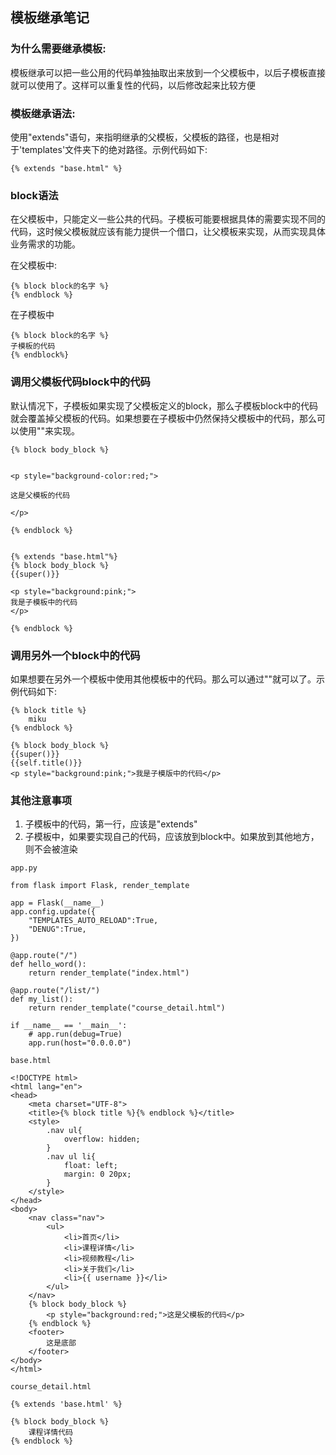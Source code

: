 ## 模板继承笔记

### 为什么需要继承模板:

模板继承可以把一些公用的代码单独抽取出来放到一个父模板中，以后子模板直接就可以使用了。这样可以重复性的代码，以后修改起来比较方便

### 模板继承语法:

使用"extends"语句，来指明继承的父模板，父模板的路径，也是相对于'templates'文件夹下的绝对路径。示例代码如下:

```
{% extends "base.html" %}
```

### block语法

在父模板中，只能定义一些公共的代码。子模板可能要根据具体的需要实现不同的代码，这时候父模板就应该有能力提供一个借口，让父模板来实现，从而实现具体业务需求的功能。

在父模板中:

```
{% block block的名字 %}
{% endblock %}
```

在子模板中

```
{% block block的名字 %}
子模板的代码
{% endblock%}
```

### 调用父模板代码block中的代码

默认情况下，子模板如果实现了父模板定义的block，那么子模板block中的代码就会覆盖掉父模板的代码。如果想要在子模板中仍然保持父模板中的代码，那么可以使用""来实现。

```
{% block body_block %}


<p style="background-color:red;">

这是父模板的代码

</p>

{% endblock %}


{% extends "base.html"%}
{% block body_block %}
{{super()}}

<p style="background:pink;">
我是子模板中的代码
</p>

{% endblock %}
```

### 调用另外一个block中的代码

如果想要在另外一个模板中使用其他模板中的代码。那么可以通过""就可以了。示例代码如下:

```
{% block title %}
    miku
{% endblock %}

{% block body_block %}
{{super()}}
{{self.title()}}
<p style="background:pink;">我是子模版中的代码</p>
```

### 其他注意事项

1. 子模板中的代码，第一行，应该是"extends"
2. 子模板中，如果要实现自己的代码，应该放到block中。如果放到其他地方，则不会被渲染

```
app.py

from flask import Flask, render_template

app = Flask(__name__)
app.config.update({
    "TEMPLATES_AUTO_RELOAD":True,
    "DENUG":True,
})

@app.route("/")
def hello_word():
    return render_template("index.html")

@app.route("/list/")
def my_list():
    return render_template("course_detail.html")

if __name__ == '__main__':
    # app.run(debug=True)
    app.run(host="0.0.0.0")
```



```
base.html

<!DOCTYPE html>
<html lang="en">
<head>
    <meta charset="UTF-8">
    <title>{% block title %}{% endblock %}</title>
    <style>
        .nav ul{
            overflow: hidden;
        }
        .nav ul li{
            float: left;
            margin: 0 20px;
        }
    </style>
</head>
<body>
    <nav class="nav">
        <ul>
            <li>首页</li>
            <li>课程详情</li>
            <li>视频教程</li>
            <li>关于我们</li>
            <li>{{ username }}</li>
        </ul>
    </nav>
    {% block body_block %}
        <p style="background:red;">这是父模板的代码</p>
    {% endblock %}
    <footer>
        这是底部
    </footer>
</body>
</html>
```

```
course_detail.html

{% extends 'base.html' %}

{% block body_block %}
    课程详情代码
{% endblock %}
```



